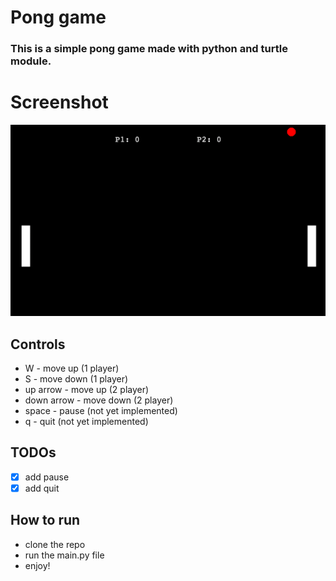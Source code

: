 # Pong game 

### This is a simple pong game made with python and turtle module.

# Screenshot
![screen_1.png](screen_1.png)

## Controls
- W - move up (1 player)
- S - move down (1 player)
- up arrow - move up (2 player)
- down arrow - move down (2 player)
- space - pause (not yet implemented)
- q - quit (not yet implemented)


## TODOs

- [x] add pause
- [x] add quit

## How to run

- clone the repo
- run the main.py file
- enjoy!

